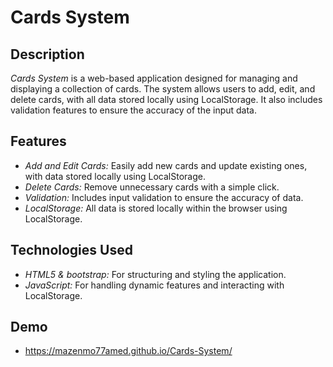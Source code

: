 # Cards System

## Description

*Cards System* is a web-based application designed for managing and displaying a collection of cards. The system allows users to add, edit, and delete cards, with all data stored locally using LocalStorage. It also includes validation features to ensure the accuracy of the input data.

## Features

- *Add and Edit Cards:* Easily add new cards and update existing ones, with data stored locally using LocalStorage.
- *Delete Cards:* Remove unnecessary cards with a simple click.
- *Validation:* Includes input validation to ensure the accuracy of data.
- *LocalStorage:* All data is stored locally within the browser using LocalStorage.

## Technologies Used

- *HTML5 & bootstrap:* For structuring and styling the application.
- *JavaScript:* For handling dynamic features and interacting with LocalStorage.

## Demo 
- https://mazenmo77amed.github.io/Cards-System/
